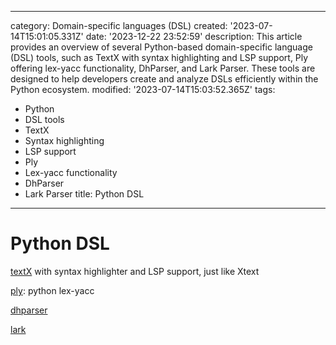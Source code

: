 ------
category: Domain-specific languages (DSL)
created: '2023-07-14T15:01:05.331Z'
date: '2023-12-22 23:52:59'
description: This article provides an overview of several Python-based domain-specific
  language (DSL) tools, such as TextX with syntax highlighting and LSP support, Ply
  offering lex-yacc functionality, DhParser, and Lark Parser. These tools are designed
  to help developers create and analyze DSLs efficiently within the Python ecosystem.
modified: '2023-07-14T15:03:52.365Z'
tags:
- Python
- DSL tools
- TextX
- Syntax highlighting
- LSP support
- Ply
- Lex-yacc functionality
- DhParser
- Lark Parser
title: Python DSL
------

# Python DSL

[textX](https://github.com/textX/textX) with syntax highlighter and LSP support, just like Xtext

[ply](https://ply.readthedocs.io/en/latest/ply.html): python lex-yacc

[dhparser](https://pypi.org/project/dhparser/)

[lark](https://github.com/lark-parser/lark)
